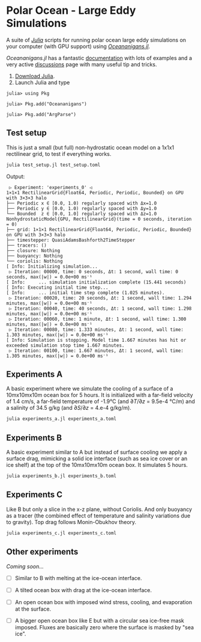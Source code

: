# Polar Ocean - Large Eddy Simulations

A suite of [*Julia*](https://julialang.org/downloads/) scripts for running polar ocean large eddy simulations on your computer (with GPU support) using [*Oceananigans.jl*](https://github.com/CliMA/Oceananigans.jl).

*Oceananigans.jl* has a fantastic [documentation](https://clima.github.io/OceananigansDocumentation/stable) with lots of examples and a very active [discussions](https://github.com/CliMA/Oceananigans.jl/discussions) page with many useful tip and tricks.

1. [Download Julia](https://julialang.org/downloads/).
2. Launch Julia and type
```
julia> using Pkg

julia> Pkg.add("Oceananigans")

julia> Pkg.add("ArgParse")
```

## Test setup

This is just a small (but full) non-hydrostatic ocean model on a 1x1x1 rectilinear grid, to test if everything works.

```bash
julia test_setup.jl test_setup.toml
```

Output:
```
 ▷ Experiment: 'experiments_0' ◁ 
1×1×1 RectilinearGrid{Float64, Periodic, Periodic, Bounded} on GPU with 3×3×3 halo
├── Periodic x ∈ [0.0, 1.0) regularly spaced with Δx=1.0
├── Periodic y ∈ [0.0, 1.0) regularly spaced with Δy=1.0
└── Bounded  z ∈ [0.0, 1.0] regularly spaced with Δz=1.0
NonhydrostaticModel{GPU, RectilinearGrid}(time = 0 seconds, iteration = 0)
├── grid: 1×1×1 RectilinearGrid{Float64, Periodic, Periodic, Bounded} on GPU with 3×3×3 halo
├── timestepper: QuasiAdamsBashforth2TimeStepper
├── tracers: ()
├── closure: Nothing
├── buoyancy: Nothing
└── coriolis: Nothing
[ Info: Initializing simulation...
 ▷ Iteration: 00000, time: 0 seconds, Δt: 1 second, wall time: 0 seconds, max(|w|) = 0.0e+00 ms⁻¹
[ Info:     ... simulation initialization complete (15.441 seconds)
[ Info: Executing initial time step...
[ Info:     ... initial time step complete (1.025 minutes).
 ▷ Iteration: 00020, time: 20 seconds, Δt: 1 second, wall time: 1.294 minutes, max(|w|) = 0.0e+00 ms⁻¹
 ▷ Iteration: 00040, time: 40 seconds, Δt: 1 second, wall time: 1.298 minutes, max(|w|) = 0.0e+00 ms⁻¹
 ▷ Iteration: 00060, time: 1 minute, Δt: 1 second, wall time: 1.300 minutes, max(|w|) = 0.0e+00 ms⁻¹
 ▷ Iteration: 00080, time: 1.333 minutes, Δt: 1 second, wall time: 1.303 minutes, max(|w|) = 0.0e+00 ms⁻¹
[ Info: Simulation is stopping. Model time 1.667 minutes has hit or exceeded simulation stop time 1.667 minutes.
 ▷ Iteration: 00100, time: 1.667 minutes, Δt: 1 second, wall time: 1.305 minutes, max(|w|) = 0.0e+00 ms⁻¹
```

## Experiments A

A basic experiment where we simulate the cooling of a surface of a 10mx10mx10m ocean box for 5 hours. It is initialized with a far-field velocity of 1.4 cm/s, a far-field temperature of -1.9°C (and $\partial T/\partial z$ = 9.5e-4 °C/m) and a salinity of 34.5 g/kg (and $\partial S/\partial z$ = 4.e-4 g/kg/m).

```bash
julia experiments_a.jl experiments_a.toml
```

## Experiments B

A basic experiment similar to A but instead of surface cooling we apply a surface drag, mimicking a solid ice interface (such as sea ice cover or an ice shelf) at the top of the 10mx10mx10m ocean box. It simulates 5 hours.

```bash
julia experiments_b.jl experiments_b.toml
```

## Experiments C

Like B but only a slice in the x-z plane, without Coriolis. And only buoyancy as a tracer (the combined effect of temperature and salinity variations due to gravity). Top drag follows Monin-Obukhov theory.

```bash
julia experiments_c.jl experiments_c.toml
```


## Other experiments

*Coming soon...*

- [ ] Similar to B with melting at the ice-ocean interface.
- [ ] A tilted ocean box with drag at the ice-ocean interface.
- [ ] An open ocean box with imposed wind stress, cooling, and evaporation at the surface.
- [ ] A bigger open ocean box like E but with a circular sea ice-free mask imposed. Fluxes are basically zero where the surface is masked by "sea ice".

